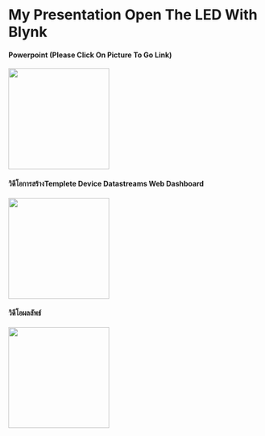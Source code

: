 <h1>My Presentation Open The LED With Blynk</h1>
<div>
  <div>
    <div>
      <h4>Powerpoint (Please Click On Picture To Go Link)</h4>
    </div>
    <div>
      <a href="https://docs.google.com/presentation/d/1fawsBwLUWw-pCMXJabPWX60oHPokP4ie/edit?usp=sharing&ouid=113982760062532055968&rtpof=true&sd=true">
        <img src="https://user-images.githubusercontent.com/92980169/138454630-067df961-a080-4adc-8afd-542cfbf48535.png" style="height: 200px" />
      </a>
    </div>
  </div>
  
  <div>
    <div>
      <h4>วิดีโอการสร้างTemplete Device Datastreams Web Dashboard</h4>
    </div>
    <div>
      <a href="https://drive.google.com/file/d/1UAERETRwmIN-UXd7aCo8zQeHSVcP6dX3/view?usp=sharing">
       <img style="height: 200px" src="https://user-images.githubusercontent.com/92980169/138455485-421b62c8-ab70-4640-9b66-6767ab78c76b.png"/>
      </a>
    </div>
  </div>
  
  <div>
    <div>
      <h4>วิดีโอผลลัพธ์</h4>
    </div>
    <div>
      <a href="https://drive.google.com/file/d/1XfWHSfpmuO-2EtdBxvQsDLRlWZUaWsNF/view?usp=sharing# myproject">
        <img style="height: 200px" src="https://user-images.githubusercontent.com/92980169/138456303-63633807-3a81-4fda-921c-f6c8c2ed3463.png"/>
      </a>
    </div>
  </div>
</div>
